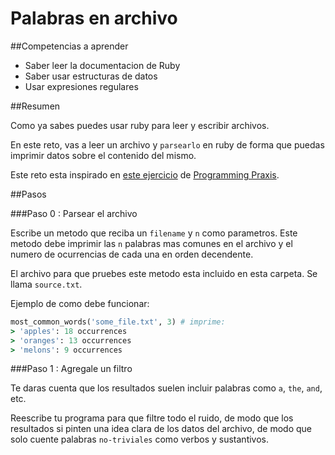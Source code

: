 # Palabras en archivo

##Competencias a aprender

* Saber leer la documentacion de Ruby
* Saber usar estructuras de datos
* Usar expresiones regulares

##Resumen

Como ya sabes puedes usar ruby para leer y escribir archivos.

En este reto, vas a leer un archivo y `parsearlo` en ruby de forma que puedas imprimir datos sobre el contenido del mismo.

Este reto esta inspirado en [este ejercicio](http://programmingpraxis.com/2009/03/10/word-frequencies/) de [Programming Praxis](http://programmingpraxis.com/).

##Pasos

###Paso 0 : Parsear el archivo

Escribe un metodo que reciba un `filename` y `n` como parametros. Este metodo debe imprimir las `n` palabras mas comunes en el archivo y el numero de ocurrencias de cada una en orden decendente.

El archivo para que pruebes este metodo esta incluido en esta carpeta. Se llama `source.txt`.

Ejemplo de como debe funcionar:

```ruby
most_common_words('some_file.txt', 3) # imprime:
> 'apples': 18 occurrences
> 'oranges': 13 occurrences
> 'melons': 9 occurrences
```

###Paso 1 : Agregale un filtro

Te daras cuenta que los resultados suelen incluir palabras como `a`, `the`, `and`, etc.

Reescribe tu programa para que filtre todo el ruido, de modo que los resultados si pinten una idea clara de los datos del archivo, de modo que solo cuente palabras `no-triviales` como verbos y sustantivos.
